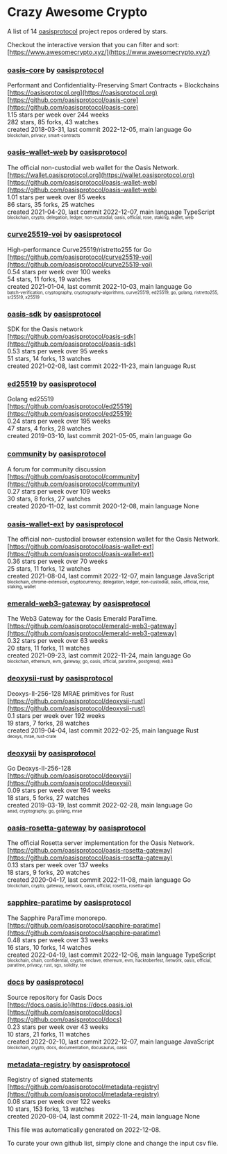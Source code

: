 # Crazy Awesome Crypto
A list of 14 [oasisprotocol](https://github.com/oasisprotocol) project repos ordered by stars.  

Checkout the interactive version that you can filter and sort: 
[https://www.awesomecrypto.xyz/](https://www.awesomecrypto.xyz/)  


### [oasis-core](https://github.com/oasisprotocol/oasis-core) by [oasisprotocol](https://github.com/oasisprotocol)  
Performant and Confidentiality-Preserving Smart Contracts + Blockchains  
[https://oasisprotocol.org](https://oasisprotocol.org)  
[https://github.com/oasisprotocol/oasis-core](https://github.com/oasisprotocol/oasis-core)  
1.15 stars per week over 244 weeks  
282 stars, 85 forks, 43 watches  
created 2018-03-31, last commit 2022-12-05, main language Go  
<sub><sup>blockchain, privacy, smart-contracts</sup></sub>


### [oasis-wallet-web](https://github.com/oasisprotocol/oasis-wallet-web) by [oasisprotocol](https://github.com/oasisprotocol)  
The official non-custodial web wallet for the Oasis Network.  
[https://wallet.oasisprotocol.org](https://wallet.oasisprotocol.org)  
[https://github.com/oasisprotocol/oasis-wallet-web](https://github.com/oasisprotocol/oasis-wallet-web)  
1.01 stars per week over 85 weeks  
86 stars, 35 forks, 25 watches  
created 2021-04-20, last commit 2022-12-07, main language TypeScript  
<sub><sup>blockchain, crypto, delegation, ledger, non-custodial, oasis, official, rose, staking, wallet, web</sup></sub>


### [curve25519-voi](https://github.com/oasisprotocol/curve25519-voi) by [oasisprotocol](https://github.com/oasisprotocol)  
High-performance Curve25519/ristretto255 for Go  
[https://github.com/oasisprotocol/curve25519-voi](https://github.com/oasisprotocol/curve25519-voi)  
0.54 stars per week over 100 weeks  
54 stars, 11 forks, 19 watches  
created 2021-01-04, last commit 2022-10-03, main language Go  
<sub><sup>batch-verification, cryptography, cryptography-algorithms, curve25519, ed25519, go, golang, ristretto255, sr25519, x25519</sup></sub>


### [oasis-sdk](https://github.com/oasisprotocol/oasis-sdk) by [oasisprotocol](https://github.com/oasisprotocol)  
SDK for the Oasis network  
[https://github.com/oasisprotocol/oasis-sdk](https://github.com/oasisprotocol/oasis-sdk)  
0.53 stars per week over 95 weeks  
51 stars, 14 forks, 13 watches  
created 2021-02-08, last commit 2022-11-23, main language Rust  


### [ed25519](https://github.com/oasisprotocol/ed25519) by [oasisprotocol](https://github.com/oasisprotocol)  
Golang ed25519  
[https://github.com/oasisprotocol/ed25519](https://github.com/oasisprotocol/ed25519)  
0.24 stars per week over 195 weeks  
47 stars, 4 forks, 28 watches  
created 2019-03-10, last commit 2021-05-05, main language Go  


### [community](https://github.com/oasisprotocol/community) by [oasisprotocol](https://github.com/oasisprotocol)  
A forum for community discussion  
[https://github.com/oasisprotocol/community](https://github.com/oasisprotocol/community)  
0.27 stars per week over 109 weeks  
30 stars, 8 forks, 27 watches  
created 2020-11-02, last commit 2020-12-08, main language None  


### [oasis-wallet-ext](https://github.com/oasisprotocol/oasis-wallet-ext) by [oasisprotocol](https://github.com/oasisprotocol)  
The official non-custodial browser extension wallet for the Oasis Network.  
[https://github.com/oasisprotocol/oasis-wallet-ext](https://github.com/oasisprotocol/oasis-wallet-ext)  
0.36 stars per week over 70 weeks  
25 stars, 11 forks, 12 watches  
created 2021-08-04, last commit 2022-12-07, main language JavaScript  
<sub><sup>blockchain, chrome-extension, cryptocurrency, delegation, ledger, non-custodial, oasis, official, rose, staking, wallet</sup></sub>


### [emerald-web3-gateway](https://github.com/oasisprotocol/emerald-web3-gateway) by [oasisprotocol](https://github.com/oasisprotocol)  
The Web3 Gateway for the Oasis Emerald ParaTime.  
[https://github.com/oasisprotocol/emerald-web3-gateway](https://github.com/oasisprotocol/emerald-web3-gateway)  
0.32 stars per week over 63 weeks  
20 stars, 11 forks, 11 watches  
created 2021-09-23, last commit 2022-11-24, main language Go  
<sub><sup>blockchain, ethereum, evm, gateway, go, oasis, official, paratime, postgresql, web3</sup></sub>


### [deoxysii-rust](https://github.com/oasisprotocol/deoxysii-rust) by [oasisprotocol](https://github.com/oasisprotocol)  
Deoxys-II-256-128 MRAE primitives for Rust  
[https://github.com/oasisprotocol/deoxysii-rust](https://github.com/oasisprotocol/deoxysii-rust)  
0.1 stars per week over 192 weeks  
19 stars, 7 forks, 28 watches  
created 2019-04-04, last commit 2022-02-25, main language Rust  
<sub><sup>deoxys, mrae, rust-crate</sup></sub>


### [deoxysii](https://github.com/oasisprotocol/deoxysii) by [oasisprotocol](https://github.com/oasisprotocol)  
Go Deoxys-II-256-128  
[https://github.com/oasisprotocol/deoxysii](https://github.com/oasisprotocol/deoxysii)  
0.09 stars per week over 194 weeks  
18 stars, 5 forks, 27 watches  
created 2019-03-19, last commit 2022-02-28, main language Go  
<sub><sup>aead, cryptography, go, golang, mrae</sup></sub>


### [oasis-rosetta-gateway](https://github.com/oasisprotocol/oasis-rosetta-gateway) by [oasisprotocol](https://github.com/oasisprotocol)  
The official Rosetta server implementation for the Oasis Network.  
[https://github.com/oasisprotocol/oasis-rosetta-gateway](https://github.com/oasisprotocol/oasis-rosetta-gateway)  
0.13 stars per week over 137 weeks  
18 stars, 9 forks, 20 watches  
created 2020-04-17, last commit 2022-11-08, main language Go  
<sub><sup>blockchain, crypto, gateway, network, oasis, official, rosetta, rosetta-api</sup></sub>


### [sapphire-paratime](https://github.com/oasisprotocol/sapphire-paratime) by [oasisprotocol](https://github.com/oasisprotocol)  
The Sapphire ParaTime monorepo.  
[https://github.com/oasisprotocol/sapphire-paratime](https://github.com/oasisprotocol/sapphire-paratime)  
0.48 stars per week over 33 weeks  
16 stars, 10 forks, 14 watches  
created 2022-04-19, last commit 2022-12-06, main language TypeScript  
<sub><sup>blockchain, chain, confidential, crypto, enclave, ethereum, evm, hacktoberfest, network, oasis, official, paratime, privacy, rust, sgx, solidity, tee</sup></sub>


### [docs](https://github.com/oasisprotocol/docs) by [oasisprotocol](https://github.com/oasisprotocol)  
Source repository for Oasis Docs  
[https://docs.oasis.io](https://docs.oasis.io)  
[https://github.com/oasisprotocol/docs](https://github.com/oasisprotocol/docs)  
0.23 stars per week over 43 weeks  
10 stars, 21 forks, 11 watches  
created 2022-02-10, last commit 2022-12-07, main language JavaScript  
<sub><sup>blockchain, crypto, docs, documentation, docusaurus, oasis</sup></sub>


### [metadata-registry](https://github.com/oasisprotocol/metadata-registry) by [oasisprotocol](https://github.com/oasisprotocol)  
Registry of signed statements  
[https://github.com/oasisprotocol/metadata-registry](https://github.com/oasisprotocol/metadata-registry)  
0.08 stars per week over 122 weeks  
10 stars, 153 forks, 13 watches  
created 2020-08-04, last commit 2022-11-24, main language None  


This file was automatically generated on 2022-12-08.  

To curate your own github list, simply clone and change the input csv file.  